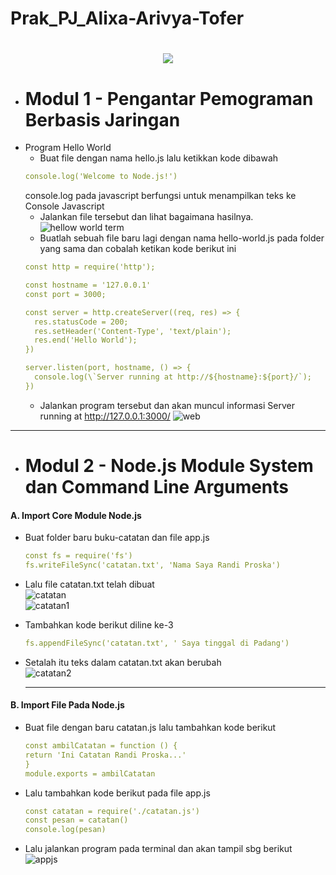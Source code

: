 # Prak_PJ_Alixa-Arivya-Tofer



<h1 align="center">
  <img src="https://readme-typing-svg.herokuapp.com?font=Josefin+Sans&weight=700&size=30&pause=1000&center=true&vCenter=true&width=435&lines=Hi+There+%F0%9F%91%8B;I'm%2C+Alixa+Arivya+Tofer"/>
</h1>




 * # Modul 1 - Pengantar Pemograman Berbasis Jaringan
- Program Hello World
    - Buat file dengan nama hello.js lalu ketikkan kode dibawah
    ```yml
    console.log('Welcome to Node.js!')
   ```
    console.log pada javascript berfungsi untuk menampilkan teks ke Console Javascript
    - Jalankan file tersebut dan lihat bagaimana hasilnya. 
    ![hellow world term](https://github.com/alixa01/Prak_PJ_Alixa-Arivya-Tofer/assets/94752755/e5910700-b035-4aec-838a-8943854e1a27)
    - Buatlah sebuah file baru lagi dengan nama hello-world.js pada folder yang sama
dan cobalah ketikan kode berikut ini
    ```yml
    const http = require('http');

  const hostname = '127.0.0.1'
  const port = 3000;

  const server = http.createServer((req, res) => {
      res.statusCode = 200;
      res.setHeader('Content-Type', 'text/plain');
      res.end('Hello World');
  })

  server.listen(port, hostname, () => {
      console.log(\`Server running at http://${hostname}:${port}/`);
  })
    ```
    - Jalankan program tersebut dan akan muncul informasi Server running at
http://127.0.0.1:3000/
![web](https://github.com/alixa01/Prak_PJ_Alixa-Arivya-Tofer/assets/94752755/2d569a99-7b24-45e4-b336-2b43cb487fb8)

<hr>

* # Modul 2 - Node.js Module System dan Command Line Arguments
<h4>
  A. Import Core Module Node.js
</h4>

  - Buat folder baru buku-catatan dan file app.js
    
    ```yml
    const fs = require('fs')
    fs.writeFileSync('catatan.txt', 'Nama Saya Randi Proska')

    ```

   - Lalu file catatan.txt telah dibuat <br>
     ![catatan](https://github.com/alixa01/Prak_PJ_Alixa-Arivya-Tofer/assets/94752755/130a0889-6f82-4d40-894b-9a7b5b0fb5ce) <br>
     ![catatan1](https://github.com/alixa01/Prak_PJ_Alixa-Arivya-Tofer/assets/94752755/79725d59-8915-40d0-829b-0965eca8c20e)

   - Tambahkan kode berikut diline ke-3

     ```yml
     fs.appendFileSync('catatan.txt', ' Saya tinggal di Padang')
     ```

  - Setalah itu teks dalam catatan.txt akan berubah <br>
    ![catatan2](https://github.com/alixa01/Prak_PJ_Alixa-Arivya-Tofer/assets/94752755/168e4793-40dc-4e88-b836-2c0d801345f5)
    <hr>

<h4>
  B. Import File Pada Node.js
</h4>

  - Buat file dengan baru catatan.js lalu tambahkan kode berikut

    ```yml
    const ambilCatatan = function () {
    return 'Ini Catatan Randi Proska...'
    }
    module.exports = ambilCatatan
    ```

  - Lalu tambahkan kode berikut pada file app.js

    ```yml
    const catatan = require('./catatan.js')
    const pesan = catatan()
    console.log(pesan)
    ```

  - Lalu jalankan program pada terminal dan akan tampil sbg berikut
    ![appjs](https://github.com/alixa01/Prak_PJ_Alixa-Arivya-Tofer/assets/94752755/9008aae3-7e06-4e23-bda3-7b9b3b1620d4)
